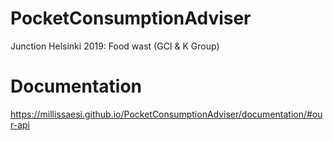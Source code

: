 # PocketConsumptionAdviser
Junction Helsinki 2019: Food wast (GCI &amp; K Group) 

# Documentation
https://millissaesi.github.io/PocketConsumptionAdviser/documentation/#our-api
